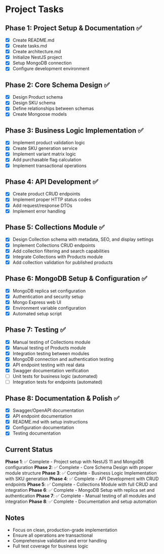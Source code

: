 # Project Tasks

## Phase 1: Project Setup & Documentation ✅
- [x] Create README.md
- [x] Create tasks.md
- [x] Create architecture.md
- [x] Initialize NestJS project
- [x] Setup MongoDB connection
- [x] Configure development environment

## Phase 2: Core Schema Design ✅
- [x] Design Product schema
- [x] Design SKU schema
- [x] Define relationships between schemas
- [x] Create Mongoose models

## Phase 3: Business Logic Implementation ✅
- [x] Implement product validation logic
- [x] Create SKU generation service
- [x] Implement variant matrix logic
- [x] Add purchasable flag calculation
- [x] Implement transactional operations

## Phase 4: API Development ✅
- [x] Create product CRUD endpoints
- [x] Implement proper HTTP status codes
- [x] Add request/response DTOs
- [x] Implement error handling

## Phase 5: Collections Module ✅
- [x] Design Collection schema with metadata, SEO, and display settings
- [x] Implement Collections CRUD endpoints
- [x] Add collection filtering and search capabilities
- [x] Integrate Collections with Products module
- [x] Add collection validation for published products

## Phase 6: MongoDB Setup & Configuration ✅
- [x] MongoDB replica set configuration
- [x] Authentication and security setup
- [x] Mongo Express web UI
- [x] Environment variable configuration
- [x] Automated setup script

## Phase 7: Testing ✅
- [x] Manual testing of Collections module
- [x] Manual testing of Products module
- [x] Integration testing between modules
- [x] MongoDB connection and authentication testing
- [x] API endpoint testing with real data
- [x] Swagger documentation verification
- [ ] Unit tests for business logic (automated)
- [ ] Integration tests for endpoints (automated)

## Phase 8: Documentation & Polish ✅
- [x] Swagger/OpenAPI documentation
- [x] API endpoint documentation
- [x] README.md with setup instructions
- [x] Configuration documentation
- [x] Testing documentation

## Current Status
**Phase 1**: ✅ Complete - Project setup with NestJS 11 and MongoDB configuration
**Phase 2**: ✅ Complete - Core Schema Design with proper module structure
**Phase 3**: ✅ Complete - Business Logic Implementation with SKU generation
**Phase 4**: ✅ Complete - API Development with CRUD endpoints
**Phase 5**: ✅ Complete - Collections Module with full CRUD and integration
**Phase 6**: ✅ Complete - MongoDB Setup with replica set and authentication
**Phase 7**: ✅ Complete - Manual testing of all modules and integration
**Phase 8**: ✅ Complete - Documentation and setup automation

## Notes
- Focus on clean, production-grade implementation
- Ensure all operations are transactional
- Comprehensive validation and error handling
- Full test coverage for business logic
